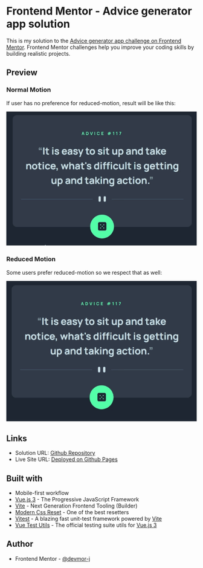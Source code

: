 # Frontend Mentor - Advice generator app solution

This is my solution to the [Advice generator app challenge on Frontend Mentor](https://www.frontendmentor.io/challenges/advice-generator-app-QdUG-13db). Frontend Mentor challenges help you improve your coding skills by building realistic projects.

## Preview

### Normal Motion

If user has no preference for reduced-motion, result will be like this:

![Normal Motion](./screenshot/Advice%20Generator%20Normal%20Motion.gif)

### Reduced Motion

Some users prefer reduced-motion so we respect that as well:

![Reduced Motion](./screenshot/Advice%20Generator%20Reduced%20Motion.gif)

## Links

- Solution URL: [Github Repository](https://github.com/devmor-j/fm-advice-generator-app)
- Live Site URL: [Deployed on Github Pages](https://devmor-j.github.io/fm-advice-generator-app/)

## Built with

- Mobile-first workflow
- [Vue.js 3](https://vuejs.org/) - The Progressive JavaScript Framework
- [Vite](https://vitejs.dev/) - Next Generation Frontend Tooling (Builder)
- [Modern Css Reset](https://github.com/hankchizljaw/modern-css-reset) - One of the best resetters
- [Vitest](https://vitest.dev/) - A blazing fast unit-test framework powered by [Vite](https://vitejs.dev/)
- [Vue Test Utils](https://test-utils.vuejs.org/) - The official testing suite utils for [Vue.js 3](https://vuejs.org/)

## Author

- Frontend Mentor - [@devmor-j](https://www.frontendmentor.io/profile/devmor-j)
